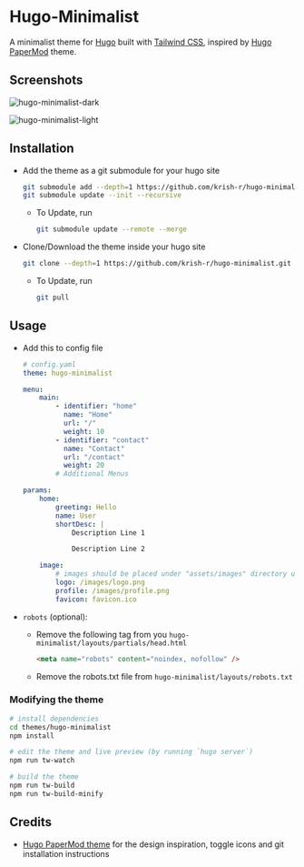 # Hugo-Minimalist

A minimalist theme for [Hugo][hugo] built with [Tailwind CSS][tailwind_css], inspired by [Hugo PaperMod][hugo_papermod] theme.

## Screenshots

![hugo-minimalist-dark][theme_dark_mode]

![hugo-minimalist-light][theme_light_mode]

## Installation

-   Add the theme as a git submodule for your hugo site

    ```sh
    git submodule add --depth=1 https://github.com/krish-r/hugo-minimalist.git themes/hugo-minimalist
    git submodule update --init --recursive
    ```

    -   To Update, run

        ```sh
        git submodule update --remote --merge
        ```

-   Clone/Download the theme inside your hugo site

    ```sh
    git clone --depth=1 https://github.com/krish-r/hugo-minimalist.git themes/hugo-minimalist
    ```

    -   To Update, run

        ```sh
        git pull
        ```

## Usage

-   Add this to config file

    ```yaml
    # config.yaml
    theme: hugo-minimalist

    menu:
        main:
            - identifier: "home"
              name: "Home"
              url: "/"
              weight: 10
            - identifier: "contact"
              name: "Contact"
              url: "/contact"
              weight: 20
            # Additional Menus

    params:
        home:
            greeting: Hello
            name: User
            shortDesc: |
                Description Line 1

                Description Line 2

        image:
            # images should be placed under "assets/images" directory under the site directory
            logo: /images/logo.png
            profile: /images/profile.png
            favicon: favicon.ico
    ```

-   `robots` (optional):

    -   Remove the following tag from you `hugo-minimalist/layouts/partials/head.html`

        ```html
        <meta name="robots" content="noindex, nofollow" />
        ```

    -   Remove the robots.txt file from `hugo-minimalist/layouts/robots.txt`

### Modifying the theme

```sh
# install dependencies
cd themes/hugo-minimalist
npm install

# edit the theme and live preview (by running `hugo server`)
npm run tw-watch

# build the theme
npm run tw-build
npm run tw-build-minify
```

## Credits

-   [Hugo PaperMod theme][hugo_papermod] for the design inspiration, toggle icons and git installation instructions

[hugo]: https://gohugo.io/
[tailwind_css]: https://tailwindcss.com/
[theme_light_mode]: https://user-images.githubusercontent.com/54745129/211208294-76b66279-d5f9-4eb6-8c1c-d60064be03c9.png
[theme_dark_mode]: https://user-images.githubusercontent.com/54745129/211208296-865ee594-8645-4967-8d46-ed487666212e.png
[hugo_papermod]: https://github.com/adityatelange/hugo-PaperMod/
